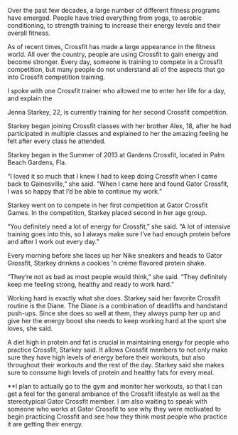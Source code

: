 Over the past few decades, a large number of different fitness programs have emerged. People have tried everything from yoga, to aerobic conditioning, to strength training to increase their energy levels and their overall fitness. 

As of recent times, Crossfit has made a large appearance in the fitness world. All over the country, people are using Crossfit to gain energy and become stronger. Every day, someone is training to compete in a Crossfit competition, but many people do not understand all of the aspects that go into Crossfit competition training. 

I spoke with one Crossfit trainer who allowed me to enter her life for a day, and explain the 

Jenna Starkey, 22, is currently training for her second Crossfit competition. 

Starkey began joining Crossfit classes with her brother Alex, 18, after he had participated in multiple classes and explained to her the amazing feeling he felt after every class he attended. 

Starkey began in the Summer of 2013 at Gardens Crossfit, located in Palm Beach Gardens, Fla. 
	
“I loved it so much that I knew I had to keep doing Crossfit when I came back to Gainesville,” she said. “When I came here and found Gator Crossfit, I was so happy that I’d be able to continue my work.” 

Starkey went on to compete in her first competition at Gator Crossfit Games. In the competition, Starkey placed second in her age group. 

“You definitely need a lot of energy for Crossfit,” she said. “A lot of intensive training goes into this, so I always make sure I’ve had enough protein before and after I work out every day.”

Every morning before she laces up her Nike sneakers and heads to Gator Grossfit, Starkey drinkns a cookies 'n crème flavored protein shake. 

“They’re not as bad as most people would think,” she said. “They definitely keep me feeling strong, healthy and ready to work hard.” 

Working hard is exactly what she does. Starkey said her favorite Crossfit routine is the Diane. The Diane is a combination of deadlifts and handstand push-ups. Since she does so well at them, they always pump her up and give her the energy boost she needs to keep working hard at the sport she loves, she said. 	

A diet high in protein and fat is crucial in maintaining energy for people who practice Crossfit, Starkey said. It allows Crossfit members to not only make sure they have high levels of energy before their workouts, but also throughout their workouts and the rest of the day. Starkey said she makes sure to consume high levels of protein and healthy fats for every meal. 

**I plan to actually go to the gym and monitor her workouts, so that I can get a feel for the general ambiance of the Crossfit lifestyle as well as the stereotypical Gator Crossfit member. I am also waiting to speak with someone who works at Gator Crossfit to see why they were motivated to begin practicing Crossfit and see how they think most people who practice it are getting their energy. 
